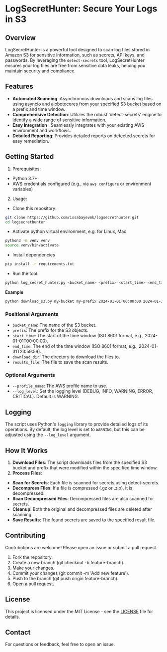 # LogSecretHunter: Secure Your Logs in S3

## Overview
LogSecretHunter is a powerful tool designed to scan log files stored in Amazon S3 for sensitive information, such as secrets, API keys, and passwords. By leveraging the `detect-secrets` tool, LogSecretHunter ensures your log files are free from sensitive data leaks, helping you maintain security and compliance.

## Features
* **Automated Scanning**: Asynchronous downloads and scans log files using asyncio and aiobotocores from your specified S3 bucket based on a prefix and time window. 
* **Comprehensive Detection**: Utilizes the robust 'detect-secrets' engine to identify a wide range of sensitive information.
* **Easy Integration** : Seamlessly integrates with your existing AWS environment and workflows.
* **Detailed Reporting**: Provides detailed reports on detected secrets for easy remediation.

## Getting Started
1. Prerequisites:

* Python 3.7+
* AWS credentials configured (e.g., via `aws configure` or environment variables)

2. Usage:
* Clone this repository:
```sh
git clone https://github.com/issabayevmk/logsecrethunter.git
cd logsecrethunter
```
* Activate python virtual environment, e.g. for Linux, Mac
```sh
python3 -m venv venv
source venv/bin/activate
```
* Install dependencies
```sh
pip install -r requirements.txt
```
* Run the tool:
```sh
python log_secret_hunter.py <bucket_name> <prefix> <start_time> <end_time> <download_dir> <result_file> [--profile_name <profile_name>] [--log_level <log_level>]
```
**Example**
```sh
python download_s3.py my-bucket my-prefix 2024-01-01T00:00:00 2024-01-31T23:59:59 /path/to/download /path/to/results.txt --profile_name my-aws-profile --log_level INFO
```

### Positional Arguments
* `bucket_name`: The name of the S3 bucket.
* `prefix`: The prefix for the S3 objects.
* `start_time`: The start of the time window (ISO 8601 format, e.g., 2024-01-01T00:00:00).
* `end_time`: The end of the time window (ISO 8601 format, e.g., 2024-01-31T23:59:59).
* `download_dir`: The directory to download the files to.
* `results_file`: The file to save the scan results.
### Optional Arguments
* `--profile_name`: The AWS profile name to use.
* `--log_level`: Set the logging level (DEBUG, INFO, WARNING, ERROR, CRITICAL). Default is WARNING.

## Logging
The script uses Python's `logging` library to provide detailed logs of its operations. By default, the log level is set to `WARNING`, but this can be adjusted using the `--log_level` argument.

## How It Works
1. **Download Files**: The script downloads files from the specified S3 bucket and prefix that were modified within the specified time window.
2. **Process Files**:
* **Scan for Secrets**: Each file is scanned for secrets using detect-secrets.
* **Decompress Files**: If a file is compressed (.gz or .zip), it is decompressed.
* **Scan Decompressed Files**: Decompressed files are also scanned for secrets.
* **Cleanup**: Both the original and decompressed files are deleted after scanning.
* **Save Results**: The found secrets are saved to the specified result file.

## Contributing
Contributions are welcome! Please open an issue or submit a pull request.

1. Fork the repository.
2. Create a new branch (git checkout -b feature-branch).
3. Make your changes.
4. Commit your changes (git commit -m 'Add new feature').
5. Push to the branch (git push origin feature-branch).
6. Open a pull request.

## License
This project is licensed under the MIT License - see the [LICENSE](LICENSE) file for details.

## Contact
For questions or feedback, feel free to open an issue.
